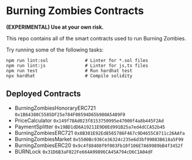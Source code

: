 # Burning Zombies Contracts

**(EXPERIMENTAL) Use at your own risk.**

This repo contains all of the smart contracts used to run Burning Zombies.

Try running some of the following tasks:

```shell
npm run lint:sol              # Linter for *.sol files
npm run lint:js               # Linter for js,ts files
npm run test                  # Run hardhat test
npx hardhat                   # Compile solidity
```

## Deployed Contracts

- BurningZombiesHonoraryERC721 `0x1B64380C5585DF25e784F08594D65b980A5489F0`
- PriceCalculator `0x149f78Ad023f8153750995e47000f4a8b445F2Ad`
- PaymentSplitter `0x19BD1dD6A19211E9D0Ed991B25a7ed4dCCA52b45`
- BurningZombiesERC721 `0x8B301E92Ed8565786F467c9D4655C8711c26AAfa`
- BurningZombiesMarket `0x5500Bc936Ce36324c235e6d3bf99083B618a5F99`
- BurningZombiesERC20 `0x9c4f88408f9f003Fb10f106E7A69989bB4f3452f`
- BURNLock `0x31D6B3aF022Fe664A99896CA45A794cD6C1A04dF`

